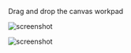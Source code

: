 Drag and drop the canvas workpad

![screenshot](https://github.com/alexfrancoeur/kibana_canvas_examples/blob/master/images/foss4g.png)

![screenshot](https://github.com/alexfrancoeur/kibana_canvas_examples/blob/master/images/foss4g2.png)
